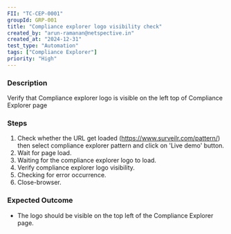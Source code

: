 ```yaml
---
FII: "TC-CEP-0001"
groupId: GRP-001
title: "Compliance explorer logo visibility check"
created_by: "arun-ramanan@netspective.in"
created_at: "2024-12-31"
test_type: "Automation"
tags: ["Compliance Explorer"]
priority: "High"
---
```


### Description

Verify that Compliance explorer logo is visible on the left top of Compliance Explorer page

### Steps

1. Check whether the URL get loaded (https://www.surveilr.com/pattern/) then select compliance explorer pattern and click on 'Live demo' button.
2. Wait for page load.
3. Waiting for the compliance explorer logo to load.
4. Verify compliance explorer logo visibility.
5. Checking for error occurrence.
6. Close-browser.

### Expected Outcome

- The logo should be visible on the top left of the Compliance Explorer page.

